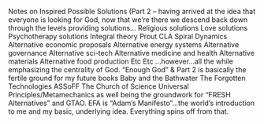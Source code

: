 Notes on Inspired Possible Solutions  (Part 2 – having arrived at the idea that everyone is looking for God, now that we’re there we descend back down through the levels providing solutions...  Religious solutions Love solutions Psychotherapy solutions Integral theory Prout CLA Spiral Dynamics  Alternative economic proposals Alternative energy systems Alternative governance Alternative sci-tech Alternative medicine and health  Alternative materials Alternative food production Etc Etc  ...however...all the while emphasizing the centrality of God.   “Enough God” & Part 2 is basically the fertile ground for my future books Baby and the Bathwater The Forgotten Technologies ASSoFF The Church of Science Universal Principles/Metamechanics   as well being the groundwork for “FRESH Alternatives” and GTAO.  EFA is “Adam’s Manifesto”...the world’s introduction to me and my basic, underlying idea. Everything spins off from that. 